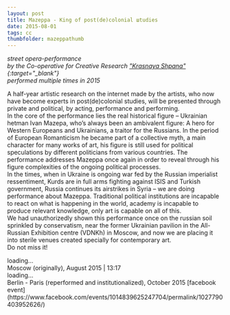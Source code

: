 ```yaml
---
layout: post
title: Mazeppa - King of post(de)colonial шtudies
date: 2015-08-01
tags: cc
thumbfolder: mazeppathumb
---
```

*street opera-performance    
by the Co-operative for Creative Research ["Krasnaya Shpana"](https://www.facebook.com/krasnaya.shpana){:target="_blank"}  
performed multiple times in 2015*

A half-year artistic research on the internet made by the artists, who now have become experts in post(de)colonial studies, will be presented through private and political, by acting, performance and performing.   
In the core of the performance lies the real historical figure – Ukrainian hetman Ivan Mazepa, who’s always been an ambivalent figure: A hero for Western Europeans and Ukrainians, a traitor for the Russians. In the period of European Romanticism he became part of a collective myth, a main character for many works of art, his figure is still used for political speculations by different politicians from various countries. The performance addresses Mazeppa once again in order to reveal through his figure complexities of the ongoing political processes.   
In the times, when in Ukraine is ongoing war fed by the Russian imperialist ressentiment, Kurds are in full arms fighting against ISIS and Turkish government, Russia continues its airstrikes in Syria – we are doing performance about Mazeppa. Traditional political institutions are incapable to react on what is happening in the world, academy is incapable to produce relevant knowledge, only art is capable on all of this.   
We had unauthorizedly shown this performance once on the russian soil sprinkled by conservatism, near the former Ukrainian pavilion in the All-Russian Exhibition centre (VDNKh) in Moscow, and now we are placing it into sterile venues created specially for contemporary art.   
Do not miss it!

<div class="lazycontainer"><div class="lazyYT" data-youtube-id="YjHTGCO_B4o" data-ratio="16:9">loading...</div></div>
Moscow (originally), August 2015 | 13:17

<div class="lazycontainer"><div class="lazyYT" data-youtube-id="AcjddAFLRrQ" data-ratio="16:9">loading...</div></div>
Berlin - Paris (reperformed and institutionalized), October 2015    
[facebook event](https://www.facebook.com/events/1014839625247704/permalink/1027790403952626/)
